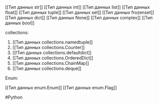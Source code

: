 [[Тип данных str]]
[[Тип данных int]]
[[Тип данных list]]
[[Тип данных float]]
[[Тип данных tuple]]
[[Тип данных set]]
[[Тип данных frozenset]]
[[Тип данных dict]]
[[Тип данных None]]
[[Тип данных complex]]
[[Тип данных bool]]

collections:
1. [[Тип данных collections.namedtuple]]
2. [[Тип данных collections.Counter]]
3. [[!Тип данных collections.defaultdict]]
4. [[Тип данных collections.OrderedDict]]
5. [[Тип данных collections.ChainMap]]
6. [[Тип данных collections.deque]]


Enum:

[[Тип данных enum.Enum]]
[[Тип данных enum.Flag]]

#Python 